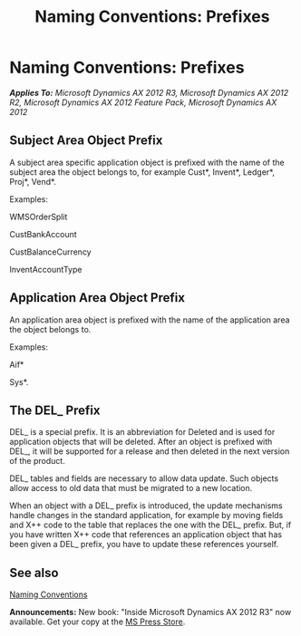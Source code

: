 ﻿---
title: 'Naming Conventions: Prefixes'
TOCTitle: Prefixes
ms:assetid: ad8010d1-018b-4a1a-874e-980fabf97f9f
ms:mtpsurl: https://msdn.microsoft.com/en-us/library/Aa854590(v=AX.60)
ms:contentKeyID: 35249722
ms.date: 05/18/2015
mtps_version: v=AX.60
---

# Naming Conventions: Prefixes 


_**Applies To:** Microsoft Dynamics AX 2012 R3, Microsoft Dynamics AX 2012 R2, Microsoft Dynamics AX 2012 Feature Pack, Microsoft Dynamics AX 2012_

## Subject Area Object Prefix

A subject area specific application object is prefixed with the name of the subject area the object belongs to, for example Cust\*, Invent\*, Ledger\*, Proj\*, Vend\*.

Examples:

WMSOrderSplit

CustBankAccount

CustBalanceCurrency

InventAccountType

## Application Area Object Prefix

An application area object is prefixed with the name of the application area the object belongs to.

Examples:

Aif\*

Sys\*.

## The DEL\_ Prefix

DEL\_ is a special prefix. It is an abbreviation for Deleted and is used for application objects that will be deleted. After an object is prefixed with DEL\_, it will be supported for a release and then deleted in the next version of the product.

DEL\_ tables and fields are necessary to allow data update. Such objects allow access to old data that must be migrated to a new location.

When an object with a DEL\_ prefix is introduced, the update mechanisms handle changes in the standard application, for example by moving fields and X++ code to the table that replaces the one with the DEL\_ prefix. But, if you have written X++ code that references an application object that has been given a DEL\_ prefix, you have to update these references yourself.

## See also

[Naming Conventions](naming-conventions.md)

  
**Announcements:** New book: "Inside Microsoft Dynamics AX 2012 R3" now available. Get your copy at the [MS Press Store](https://www.microsoftpressstore.com/store/inside-microsoft-dynamics-ax-2012-r3-9780735685109).

